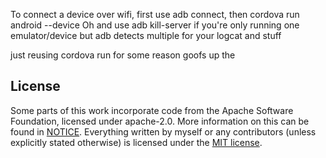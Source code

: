 
To connect a device over wifi, first use adb connect, then cordova run android --device 
Oh and use adb kill-server if you're only running one emulator/device but adb detects multiple for your logcat and stuff

just reusing cordova run for some reason goofs up the 

## License

Some parts of this work incorporate code from the Apache Software Foundation, licensed under apache-2.0. More information on this can be found in [NOTICE](notice.md). Everything written by myself or any contributors (unless explicitly stated otherwise) is licensed under the [MIT license](LICENSE).